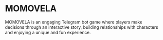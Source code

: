 # MOMOVELA
MOMOVELA is an engaging Telegram bot game where players make decisions through an interactive story, building relationships with characters and enjoying a unique and fun experience.
